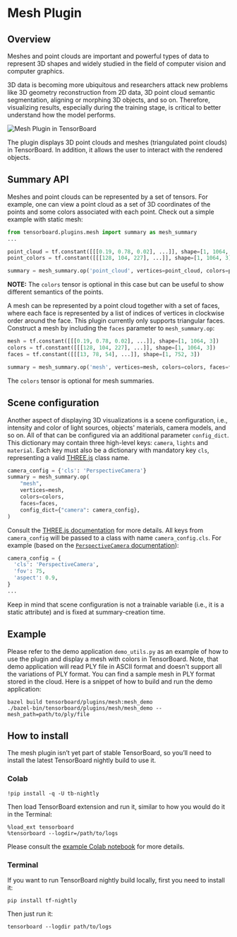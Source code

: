 # Mesh Plugin

## Overview

Meshes and point clouds are important and powerful types of data to represent 
3D shapes and widely studied in the field of computer vision and computer 
graphics.

3D data is becoming more ubiquitous and researchers attack new problems like
3D geometry reconstruction from 2D data, 3D point cloud semantic segmentation,
aligning or morphing 3D objects, and so on. Therefore, visualizing results,
especially during the training stage, is critical to better understand how
the model performs.

![Mesh Plugin in TensorBoard](
https://storage.googleapis.com/tensorflow-graphics/git/readme/tensorboard_plugin.png)

The plugin displays 3D point clouds and meshes (triangulated point
clouds) in TensorBoard. In addition, it allows the user to
interact with the rendered objects.

## Summary API

Meshes and point clouds can be represented by a set of tensors. For
example, one can view a point cloud as a set of 3D coordinates of the points 
and some colors associated with each point. Check out a simple example with 
static mesh:

```python
from tensorboard.plugins.mesh import summary as mesh_summary
...

point_cloud = tf.constant([[[0.19, 0.78, 0.02], ...]], shape=[1, 1064, 3])
point_colors = tf.constant([[[128, 104, 227], ...]], shape=[1, 1064, 3])

summary = mesh_summary.op('point_cloud', vertices=point_cloud, colors=point_colors)
```

**NOTE:** The `colors` tensor is optional in this case but can be useful to 
show different semantics of the points.

A mesh can be represented by a point cloud together with a set of faces,
where each face is represented by a list of indices of vertices in
clockwise order around the face. This plugin currently only supports
triangular faces. Construct a mesh by including the `faces` parameter to
`mesh_summary.op`:

```python
mesh = tf.constant([[[0.19, 0.78, 0.02], ...]], shape=[1, 1064, 3])
colors = tf.constant([[[128, 104, 227], ...]], shape=[1, 1064, 3])
faces = tf.constant([[[13, 78, 54], ...]], shape=[1, 752, 3])

summary = mesh_summary.op('mesh', vertices=mesh, colors=colors, faces=faces)
```

The `colors` tensor is optional for mesh summaries.

## Scene configuration

Another aspect of displaying 3D visualizations is a scene configuration, i.e.,
intensity and color of light sources, objects' materials, camera models, and so
on. All of that can be configured via an additional parameter `config_dict`.
This dictionary may contain three high-level keys: `camera`, `lights` and
`material`. Each key must also be a dictionary with mandatory key `cls`,
representing a valid [THREE.js](https://threejs.org) class name.

```python
camera_config = {'cls': 'PerspectiveCamera'}
summary = mesh_summary.op(
    "mesh",
    vertices=mesh,
    colors=colors,
    faces=faces,
    config_dict={"camera": camera_config},
)
```

Consult the [THREE.js documentation](https://threejs.org/docs/index.html#manual/en/introduction/Creating-a-scene) for more details.
All keys from `camera_config` will be passed to a class with name
`camera_config.cls`. For example (based on the
[`PerspectiveCamera` documentation](https://threejs.org/docs/index.html#api/en/cameras/PerspectiveCamera)):

```python
camera_config = {
  'cls': 'PerspectiveCamera',
  'fov': 75,
  'aspect': 0.9,
}
...
```

Keep in mind that scene configuration is not a trainable variable (i.e., it is 
a static attribute) and is fixed at summary-creation time.

## Example

Please refer to the demo application `demo_utils.py` as an example of how to 
use the plugin and display a mesh with colors in TensorBoard. Note, that demo 
application will read PLY file in ASCII format and doesn't support all 
the variations of PLY format. You can find a sample mesh in PLY format stored 
in the cloud. Here is a snippet of how to build and run the demo application:

```
bazel build tensorboard/plugins/mesh:mesh_demo
./bazel-bin/tensorboard/plugins/mesh/mesh_demo --mesh_path=path/to/ply/file
```

## How to install

The mesh plugin isn’t yet part of stable TensorBoard, so you’ll need to 
install the latest TensorBoard nightly build to use it.

### Colab

```
!pip install -q -U tb-nightly
```

Then load TensorBoard extension and run it, similar to how you would do it in the Terminal:

```
%load_ext tensorboard
%tensorboard --logdir=/path/to/logs
```

Please consult the [example Colab notebook](https://colab.research.google.com/github/tensorflow/tensorboard/blob/master/tensorboard/plugins/mesh/Mesh_Plugin_Tensorboard.ipynb) for more details.

### Terminal

If you want to run TensorBoard nightly build locally, first you need to install it:

```shell
pip install tf-nightly
```

Then just run it:

```shell
tensorboard --logdir path/to/logs
```